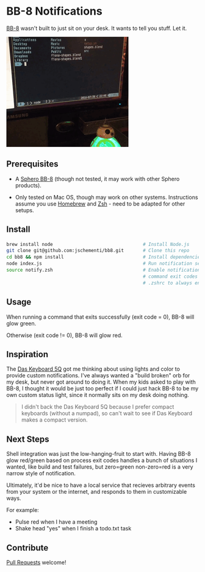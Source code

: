 # BB-8 Notifications

[BB-8](http://www.sphero.com/starwars) wasn't built to just sit on your desk.
It wants to tell you stuff. Let it.

![BB-8 notifying you if your shell commands succeed or not](https://github.com/jschementi/bb8/raw/master/media/bb8.gif)

## Prerequisites

- A [Sphero BB-8](http://www.sphero.com/starwars) (though not tested, it may
  work with other Sphero products).

- Only tested on Mac OS, though may work on other systems. Instructions assume
  you use [Homebrew](http://brew.sh/) and [Zsh](http://www.zsh.org/) - need to
  be adapted for other setups.

## Install

```zsh
brew install node                                 # Install Node.js
git clone git@github.com:jschementi/bb8.git       # Clone this repo
cd bb8 && npm install                             # Install dependencies
node index.js                                     # Run notification server
source notify.zsh                                 # Enable notifications for
                                                  # command exit codes (add to
                                                  # .zshrc to always enable).
```

## Usage

When running a command that exits successfully (exit code = 0), BB-8 will glow
green.

Otherwise (exit code != 0), BB-8 will glow red.

## Inspiration

The
[Das Keyboard 5Q](https://www.kickstarter.com/projects/1229573443/das-keyboard-5q-the-cloud-connected-keyboard/)
got me thinking about using lights and color to provide custom notifications.
I've always wanted a "build broken" orb for my desk, but never got around to
doing it. When my kids asked to play with BB-8, I thought it would be just too
perfect if I could just hack BB-8 to be my own custom status light, since it
normally sits on my desk doing nothing.

> I didn't back the Das Keyboard 5Q because I prefer compact keyboards (without
> a numpad), so can't wait to see if Das Keyboard makes a compact version.

## Next Steps

Shell integration was just the low-hanging-fruit to start with. Having BB-8
glow red/green based on process exit codes handles a bunch of situations I
wanted, like build and test failures, but zero=green non-zero=red is a very
narrow style of notification.

Ultimately, it'd be nice to have a local service that recieves arbitrary events
from your system or the internet, and responds to them in customizable ways.

For example:

- Pulse red when I have a meeting
- Shake head "yes" when I finish a todo.txt task

## Contribute

[Pull Requests](https://github.com/jschementi/bb8/pulls) welcome!
